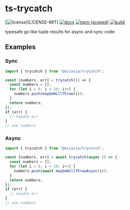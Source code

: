 # ts-trycatch

[![license](https://img.shields.io/badge/license-MIT%2FApache--2.0-blue")](LICENSE-MIT)
[![docs](https://img.shields.io/badge/docs-typescript-blue.svg)](https://aicacia.github.io/ts-trycatch/)
[![npm (scoped)](https://img.shields.io/npm/v/@aicacia/trycatch)](https://www.npmjs.com/package/@aicacia/trycatch)
[![build](https://github.com/aicacia/ts-trycatch/workflows/Test/badge.svg)](https://github.com/aicacia/ts-trycatch/actions?query=workflow%3ATest)

typesafe go like tuple results for async and sync code

## Examples

### Sync

```typescript
import { trycatch } from "@aicacia/trycatch";

const [numbers, err] = trycatch(() => {
  const numbers = [];
  for (let i = 0; i < 10; i++) {
    numbers.push(maybeWillThrow(i));
  }
  return numbers;
});
if (err) {
  // handle err
}
// use numbers
```

### Async

```typescript
import { trycatch } from "@aicacia/trycatch";

const [numbers, err] = await trycatch(async () => {
  const numbers = [];
  for (let i = 0; i < 10; i++) {
    numbers.push(await maybeWillThrowAsync(i));
  }
  return numbers;
});
if (err) {
  // handle err
}
// use numbers
```
